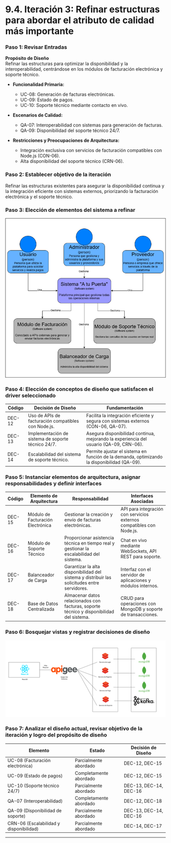 # 9.4. Iteración 3: Refinar estructuras para abordar el atributo de calidad más importante

### Paso 1: Revisar Entradas
**Propósito de Diseño**  
Refinar las estructuras para optimizar la disponibilidad y la interoperabilidad, centrándose en los módulos de facturación electrónica y soporte técnico.

- **Funcionalidad Primaria:**
  - UC-08: Generación de facturas electrónicas.
  - UC-09: Estado de pagos.
  - UC-10: Soporte técnico mediante contacto en vivo.

- **Escenarios de Calidad:**
  - QA-07: Interoperabilidad con sistemas para generación de facturas.
  - QA-09: Disponibilidad del soporte técnico 24/7.

- **Restricciones y Preocupaciones de Arquitectura:**
  - Integración exclusiva con servicios de facturación compatibles con Node.js (CON-06).
  - Alta disponibilidad del soporte técnico (CRN-06).

### Paso 2: Establecer objetivo de la iteración
Refinar las estructuras existentes para asegurar la disponibilidad continua y la integración eficiente con sistemas externos, priorizando la facturación electrónica y el soporte técnico.

### Paso 3: Elección de elementos del sistema a refinar

![Diagrama de contexto](C4_Iteracion3.png)

### Paso 4: Elección de conceptos de diseño que satisfacen el driver seleccionado
| Código | Decisión de Diseño                                             | Fundamentación                                                                                                    |
|--------|----------------------------------------------------------------|------------------------------------------------------------------------------------------------------------------|
| DEC-12  | Uso de APIs de facturación compatibles con Node.js.            | Facilita la integración eficiente y segura con sistemas externos (CON-06, QA-07).                                 |
| DEC-13  | Implementación de sistema de soporte técnico 24/7.             | Asegura disponibilidad continua, mejorando la experiencia del usuario (QA-09, CRN-06).                            |
| DEC-14 | Escalabilidad del sistema de soporte técnico.                  | Permite ajustar el sistema en función de la demanda, optimizando la disponibilidad (QA-09).                       |

### Paso 5: Instanciar elementos de arquitectura, asignar responsabilidades y definir interfaces
| Código | Elemento de Arquitectura          | Responsabilidad                                                                           | Interfaces Asociadas                                               |
|--------|-----------------------------------|-----------------------------------------------------------------------------------------|--------------------------------------------------------------------|
| DEC-15   | Módulo de Facturación Electrónica | Gestionar la creación y envío de facturas electrónicas.                                 | API para integración con servicios externos compatibles con Node.js.|
| DEC-16   | Módulo de Soporte Técnico         | Proporcionar asistencia técnica en tiempo real y gestionar la escalabilidad del sistema.| Chat en vivo mediante WebSockets, API REST para soporte.           |
| DEC-17   | Balanceador de Carga              | Garantizar la alta disponibilidad del sistema y distribuir las solicitudes entre servidores.| Interfaz con el servidor de aplicaciones y módulos internos.       |
| DEC-18   | Base de Datos Centralizada        | Almacenar datos relacionados con facturas, soporte técnico y disponibilidad del sistema.| CRUD para operaciones con MongoDB y soporte de transacciones.      |

### Paso 6: Bosquejar vistas y registrar decisiones de diseño

![Mapeo de Componentes](Mapeo.png)

### Paso 7: Analizar el diseño actual, revisar objetivo de la iteración y logro del propósito de diseño
| Elemento                           | Estado                     | Decisión de Diseño |
|------------------------------------|----------------------------|--------------------|
| UC-08 (Facturación electrónica)    | Parcialmente abordado     | DEC-12, DEC-15       |
| UC-09 (Estado de pagos)            | Completamente abordado     | DEC-12, DEC-15       |
| UC-10 (Soporte técnico 24/7)       | Parcialmente abordado     | DEC-13, DEC-14, DEC-16|
| QA-07 (Interoperabilidad)          | Completamente abordado     | DEC-12, DEC-18       |
| QA-09 (Disponibilidad de soporte)  | Parcialmente abordado     | DEC-13, DEC-14, DEC-16|
| CRN-06 (Escalabilidad y disponibilidad) | Parcialmente abordado | DEC-14, DEC-17       |

---
